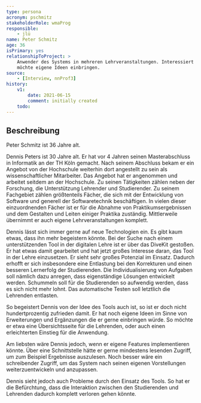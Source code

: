 ```yaml
---
type: persona
acronym: pschmitz
stakeholderRole: wmaProg
responsible:
    - jlü
name: Peter Schmitz
age: 36
isPrimary: yes
relationshipToProject: >
    Anwender des Systems in mehreren Lehrveranstaltungen. Interessiert an sinnvoller Weiterentwicklung.
    möchte eigene Ideen einbringen.
source:
    - [Interview, nnProf3]
history:
    v1:
        date: 2021-06-15
        comment: initially created
    todo:
---
```


## Beschreibung

Peter Schmitz ist 36 Jahre alt. 


Dennis Peters ist 30 Jahre alt. Er hat vor 4 Jahren seinen Masterabschluss in Informatik an der TH Köln gemacht.
Nach seinem Abschluss bekam er ein Angebot von der Hochschule weiterhin dort angestellt zu sein als wissenschaftlicher
Mitarbeiter. Das Angebot hat er angenommen und arbeitet seitdem an der Hochschule. Zu seinen Tätigkeiten zählen neben
der Forschung, die Unterstützung Lehrender und Studierender. Zu seinem Fachgebiet zählen größtenteils Fächer, die sich
mit der Entwicklung von Software und generell der Softwaretechnik beschäftigen. In vielen dieser einzuordnenden Fächer
ist er für die Abnahme von Praktikumsergebnissen und dem Gestalten und Leiten einiger Praktika zuständig. Mittlerweile
übernimmt er auch eigene Lehrveranstaltungen komplett.

Dennis lässt sich immer gerne auf neue Technologien ein. Es gibt kaum etwas, dass ihn mehr begeistern könnte. Bei der
Suche nach einem unterstützenden Tool in der digitalen Lehre ist er über das DiveKit gestoßen.
Er hat etwas damit gearbeitet und hat jetzt großes Interesse daran, das Tool in der Lehre einzusetzen. 
Er sieht sehr großes Potenzial im Einsatz. Dadurch erhofft er sich insbesondere eine Entlastung bei den Korrekturen und
einen besseren Lernerfolg der Studierenden. Die Individualisierung von Aufgaben soll nämlich dazu anregen, dass
eigenständige Lösungen entwickelt werden. Schummeln soll für die Studierenden so aufwendig werden, dass es sich nicht
mehr lohnt. Das automatische Testen soll letztlich die Lehrenden entlasten.

So begeistert Dennis von der Idee des Tools auch ist, so ist er doch nicht hundertprozentig zufrieden damit.
Er hat noch eigene Ideen im Sinne von Erweiterungen und Ergänzungen die er gerne einbringen würde. So möchte er etwa
eine Übersichtsseite für die Lehrenden, oder auch einen erleichterten Einstieg für die Anwendung.

Am liebsten wäre Dennis jedoch, wenn er eigene Features implementieren könnte. Über eine Schnittstelle hätte er gerne
mindestens lesenden Zugriff, um zum Beispiel Ergebnisse auszulesen. Noch besser wäre ein schreibender Zugriff, um das
System nach seinen eigenen Vorstellungen weiterzuentwickeln und anzupassen.

Dennis sieht jedoch auch Probleme durch den Einsatz des Tools. So hat er die Befürchtung, dass die Interaktion zwischen
den Studierenden und Lehrenden dadurch komplett verloren gehen könnte.
